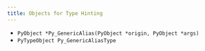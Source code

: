 ```yaml
---
title: Objects for Type Hinting
---
```


- `PyObject *Py_GenericAlias(PyObject *origin, PyObject *args)`
- `PyTypeObject Py_GenericAliasType`
